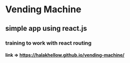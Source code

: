 # Vending Machine
## simple app using react.js
### training to work with react routing
#### link =>  https://halakhellow.github.io/vending-machine/
